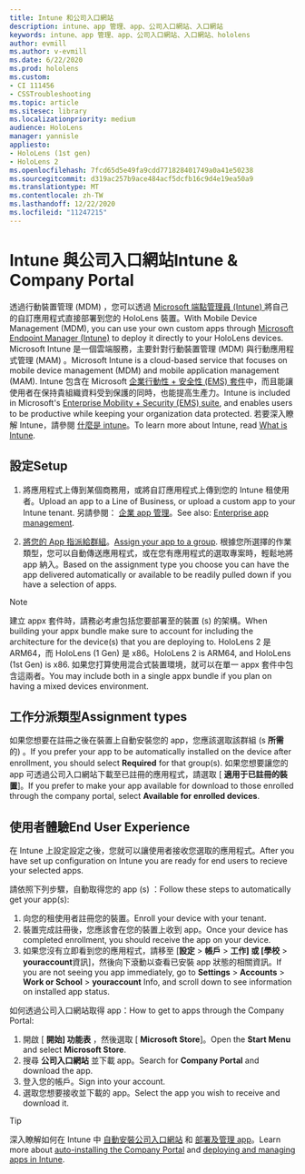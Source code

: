 ```yaml
---
title: Intune 和公司入口網站
description: intune、app 管理、app、公司入口網站、入口網站
keywords: intune、app 管理、app、公司入口網站、入口網站、hololens
author: evmill
ms.author: v-evmill
ms.date: 6/22/2020
ms.prod: hololens
ms.custom:
- CI 111456
- CSSTroubleshooting
ms.topic: article
ms.sitesec: library
ms.localizationpriority: medium
audience: HoloLens
manager: yannisle
appliesto:
- HoloLens (1st gen)
- HoloLens 2
ms.openlocfilehash: 7fcd65d5e49fa9cdd771828401749a0a41e50238
ms.sourcegitcommit: d319ac257b9ace484acf5dcfb16c9d4e19ea50a9
ms.translationtype: MT
ms.contentlocale: zh-TW
ms.lasthandoff: 12/22/2020
ms.locfileid: "11247215"
---
```

# <span data-ttu-id="065a4-104">Intune 與公司入口網站</span><span class="sxs-lookup"><span data-stu-id="065a4-104">Intune & Company Portal</span></span>

<span data-ttu-id="065a4-105">透過行動裝置管理 (MDM) ，您可以透過 [Microsoft 端點管理員 (Intune) ](https://docs.microsoft.com/intune/windows-holographic-for-business) 將自己的自訂應用程式直接部署到您的 HoloLens 裝置。</span><span class="sxs-lookup"><span data-stu-id="065a4-105">With Mobile Device Management (MDM), you can use your own custom apps through [Microsoft Endpoint Manager (Intune)](https://docs.microsoft.com/intune/windows-holographic-for-business) to deploy it directly to your HoloLens devices.</span></span> <span data-ttu-id="065a4-106">Microsoft Intune 是一個雲端服務，主要針對行動裝置管理 (MDM) 與行動應用程式管理 (MAM) 。</span><span class="sxs-lookup"><span data-stu-id="065a4-106">Microsoft Intune is a cloud-based service that focuses on mobile device management (MDM) and mobile application management (MAM).</span></span> <span data-ttu-id="065a4-107">Intune 包含在 Microsoft [企業行動性 + 安全性 (EMS) 套件](https://www.microsoft.com/microsoft-365/enterprise-mobility-security)中，而且能讓使用者在保持貴組織資料受到保護的同時，也能提高生產力。</span><span class="sxs-lookup"><span data-stu-id="065a4-107">Intune is included in Microsoft's [Enterprise Mobility + Security (EMS) suite](https://www.microsoft.com/microsoft-365/enterprise-mobility-security), and enables users to be productive while keeping your organization data protected.</span></span> <span data-ttu-id="065a4-108">若要深入瞭解 Intune，請參閱 [什麼是 intune](https://docs.microsoft.com/mem/intune/fundamentals/what-is-intune)。</span><span class="sxs-lookup"><span data-stu-id="065a4-108">To learn more about Intune, read [What is Intune](https://docs.microsoft.com/mem/intune/fundamentals/what-is-intune).</span></span>

## <span data-ttu-id="065a4-109">設定</span><span class="sxs-lookup"><span data-stu-id="065a4-109">Setup</span></span>

1. <span data-ttu-id="065a4-110">將應用程式上傳到某個商務用，或將自訂應用程式上傳到您的 Intune 租使用者。</span><span class="sxs-lookup"><span data-stu-id="065a4-110">Upload an app to a Line of Business, or upload a custom app to your Intune tenant.</span></span> <span data-ttu-id="065a4-111">另請參閱： [企業 app 管理](https://docs.microsoft.com/windows/client-management/mdm/enterprise-app-management)。</span><span class="sxs-lookup"><span data-stu-id="065a4-111">See also: [Enterprise app management](https://docs.microsoft.com/windows/client-management/mdm/enterprise-app-management).</span></span>

2. <span data-ttu-id="065a4-112">[將您的 App 指派給群組](https://docs.microsoft.com/mem/intune/apps/apps-deploy)。</span><span class="sxs-lookup"><span data-stu-id="065a4-112">[Assign your app to a group](https://docs.microsoft.com/mem/intune/apps/apps-deploy).</span></span> <span data-ttu-id="065a4-113">根據您所選擇的作業類型，您可以自動傳送應用程式，或在您有應用程式的選取專案時，輕鬆地將 app 納入。</span><span class="sxs-lookup"><span data-stu-id="065a4-113">Based on the assignment type you choose you can have the app delivered automatically or available to be readily pulled down if you have a selection of apps.</span></span> 

> [!NOTE] 
> <span data-ttu-id="065a4-114">建立 appx 套件時，請務必考慮包括您要部署至的裝置 (s) 的架構。</span><span class="sxs-lookup"><span data-stu-id="065a4-114">When building your appx bundle make sure to account for including the architecture for the device(s) that you are deploying to.</span></span> <span data-ttu-id="065a4-115">HoloLens 2 是 ARM64，而 HoloLens (1 Gen) 是 x86。</span><span class="sxs-lookup"><span data-stu-id="065a4-115">HoloLens 2 is ARM64, and HoloLens (1st Gen) is x86.</span></span> <span data-ttu-id="065a4-116">如果您打算使用混合式裝置環境，就可以在單一 appx 套件中包含這兩者。</span><span class="sxs-lookup"><span data-stu-id="065a4-116">You may include both in a single appx bundle if you plan on having a mixed devices environment.</span></span>

## <span data-ttu-id="065a4-117">工作分派類型</span><span class="sxs-lookup"><span data-stu-id="065a4-117">Assignment types</span></span>

<span data-ttu-id="065a4-118">如果您想要在註冊之後在裝置上自動安裝您的 app，您應該選取該群組 (s **所需** 的) 。</span><span class="sxs-lookup"><span data-stu-id="065a4-118">If you prefer your app to be automatically installed on the device after enrollment, you should select **Required** for that group(s).</span></span>
<span data-ttu-id="065a4-119">如果您想要讓您的 app 可透過公司入口網站下載至已註冊的應用程式，請選取 [ **適用于已註冊的裝置**]。</span><span class="sxs-lookup"><span data-stu-id="065a4-119">If you prefer to make your app available for download to those enrolled through the company portal, select **Available for enrolled devices**.</span></span>


## <span data-ttu-id="065a4-120">使用者體驗</span><span class="sxs-lookup"><span data-stu-id="065a4-120">End User Experience</span></span>

<span data-ttu-id="065a4-121">在 Intune 上設定設定之後，您就可以讓使用者接收您選取的應用程式。</span><span class="sxs-lookup"><span data-stu-id="065a4-121">After you have set up configuration on Intune you are ready for end users to recieve your selected apps.</span></span>

<span data-ttu-id="065a4-122">請依照下列步驟，自動取得您的 app (s) ：</span><span class="sxs-lookup"><span data-stu-id="065a4-122">Follow these steps to automatically get your app(s):</span></span>
1. <span data-ttu-id="065a4-123">向您的租使用者註冊您的裝置。</span><span class="sxs-lookup"><span data-stu-id="065a4-123">Enroll your device with your tenant.</span></span> 
2. <span data-ttu-id="065a4-124">裝置完成註冊後，您應該會在您的裝置上收到 app。</span><span class="sxs-lookup"><span data-stu-id="065a4-124">Once your device has completed enrollment, you should receive the app on your device.</span></span> 
3. <span data-ttu-id="065a4-125">如果您沒有立即看到您的應用程式，請移至 [**設定**  >  **帳戶**  >  **工作] 或 [學校**  >  **youraccount**資訊]，然後向下滾動以查看已安裝 app 狀態的相關資訊。</span><span class="sxs-lookup"><span data-stu-id="065a4-125">If you are not seeing you app immediately, go to **Settings** > **Accounts** > **Work or School** > **youraccount** Info, and scroll down to see information on installed app status.</span></span>

<span data-ttu-id="065a4-126">如何透過公司入口網站取得 app：</span><span class="sxs-lookup"><span data-stu-id="065a4-126">How to get to apps through the Company Portal:</span></span>
1. <span data-ttu-id="065a4-127">開啟 [ **開始] 功能表** ，然後選取 [ **Microsoft Store**]。</span><span class="sxs-lookup"><span data-stu-id="065a4-127">Open the **Start Menu** and select **Microsoft Store**.</span></span> 
2. <span data-ttu-id="065a4-128">搜尋 **公司入口網站** 並下載 app。</span><span class="sxs-lookup"><span data-stu-id="065a4-128">Search for **Company Portal** and download the app.</span></span>
3. <span data-ttu-id="065a4-129">登入您的帳戶。</span><span class="sxs-lookup"><span data-stu-id="065a4-129">Sign into your account.</span></span>
4. <span data-ttu-id="065a4-130">選取您想要接收並下載的 app。</span><span class="sxs-lookup"><span data-stu-id="065a4-130">Select the app you wish to receive and download it.</span></span>

> [!Tip]
> <span data-ttu-id="065a4-131">深入瞭解如何在 Intune 中 [自動安裝公司入口網站](https://docs.microsoft.com/mem/intune/apps/company-portal-app) 和 [部署及管理 app](https://docs.microsoft.com/mem/intune/fundamentals/windows-holographic-for-business#deploy-and-manage-apps)。</span><span class="sxs-lookup"><span data-stu-id="065a4-131">Learn more about [auto-installing the Company Portal](https://docs.microsoft.com/mem/intune/apps/company-portal-app) and [deploying and managing apps in Intune](https://docs.microsoft.com/mem/intune/fundamentals/windows-holographic-for-business#deploy-and-manage-apps).</span></span>
